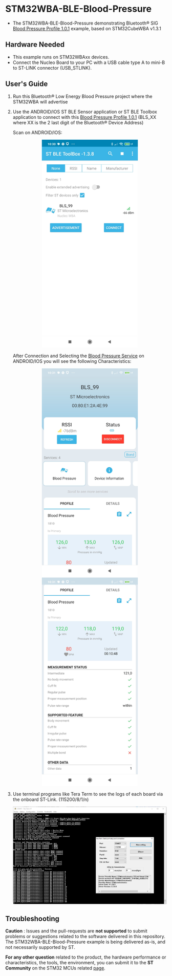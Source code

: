 # STM32WBA-BLE-Blood-Pressure

* The STM32WBA-BLE-Blood-Pressure demonstrating Bluetooth® SIG [Blood Pressure Profile 1.0.1](https://www.bluetooth.org/DocMan/handlers/DownloadDoc.ashx?doc_id=457086&vId=496608) example, based on STM32CubeWBA v1.3.1
 
## Hardware Needed

  * This example runs on STM32WBAxx devices.
  * Connect the Nucleo Board to your PC with a USB cable type A to mini-B to ST-LINK connector (USB_STLINK). 

## User's Guide

1) Run this Bluetooth® Low Energy Blood Pressure project where the STM32WBA will advertise

2) Use the ANDROID/IOS ST BLE Sensor application or ST BLE Toolbox application to connect with this [Blood Pressure Profile 1.0.1](https://www.bluetooth.org/DocMan/handlers/DownloadDoc.ashx?doc_id=457086&vId=496608) (BLS_XX where XX is the 2 last digit of the Bluetooth® Device Address)
  
   Scan on ANDROID/IOS:
   <div align="center">
       <img src="Utilities/Media/BLS_Toolbox.jpg" alt="image" width="300" height="auto">
   </div>

   After Connection and Selecting the [Blood Pressure Service](https://www.bluetooth.com/specifications/bls-1-1-1/) on ANDROID/IOS you will see the following Characteristics:
   <div align="center">
       <img src="Utilities/Media/BLS_Toolbox1.jpg" alt="image" width="300" height="auto">
       <img src="Utilities/Media/BLS_Toolbox2.jpg" alt="image" width="300" height="auto">
    </div>

	
3) Use terminal programs like Tera Term to see the logs of each board via the onboard ST-Link. (115200/8/1/n)

   <div align="center">
       <img src="Utilities/Media/BLS_terminal_log.jpg" alt="image" width="1000" height="auto">
   </div>

## Troubleshooting

**Caution** : Issues and the pull-requests are **not supported** to submit problems or suggestions related to the software delivered in this repository. The STM32WBA-BLE-Blood-Pressure example is being delivered as-is, and not necessarily supported by ST.

**For any other question** related to the product, the hardware performance or characteristics, the tools, the environment, you can submit it to the **ST Community** on the STM32 MCUs related [page](https://community.st.com/s/topic/0TO0X000000BSqSWAW/stm32-mcus).
